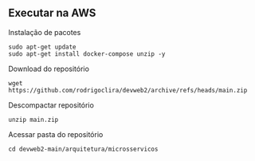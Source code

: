 ## Executar na AWS

Instalação de pacotes
```
sudo apt-get update
sudo apt-get install docker-compose unzip -y
```

Download do repositório
```
wget  https://github.com/rodrigoclira/devweb2/archive/refs/heads/main.zip
```

Descompactar repositório
```
unzip main.zip
```
Acessar pasta do repositório

```
cd devweb2-main/arquitetura/microsservicos
```


